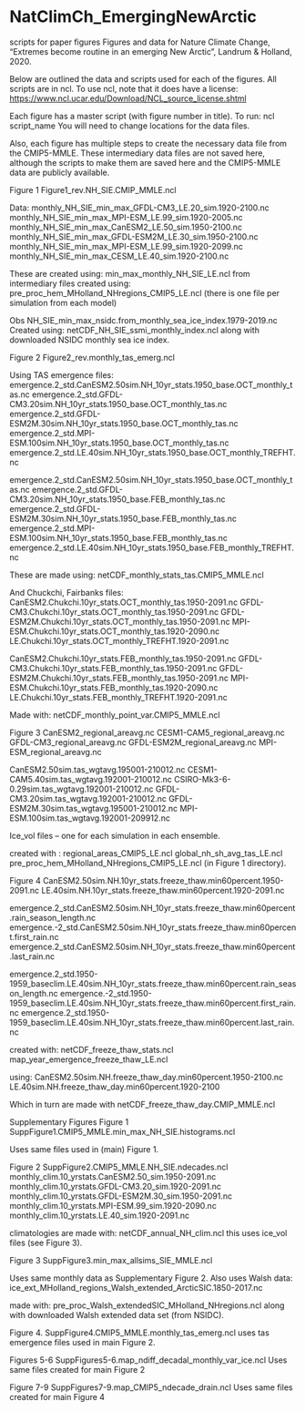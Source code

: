 # NatClimCh_EmergingNewArctic
scripts for paper figures
Figures and data for Nature Climate Change, “Extremes become routine in an emerging New Arctic”, Landrum & Holland, 2020.

Below are outlined the data and scripts used for each of the figures. All scripts are in ncl. To use ncl, note that it does have a license:
https://www.ncl.ucar.edu/Download/NCL_source_license.shtml

Each figure has a master script (with figure number in title). To run:
ncl script_name
You will need to change locations for the data files.

Also, each figure has multiple steps to create the necessary data file from the CMIP5-MMLE. These intermediary data files are not saved here, although the scripts to make them are saved here and the CMIP5-MMLE data are publicly available. 


Figure 1
Figure1_rev.NH_SIE.CMIP_MMLE.ncl

Data:
monthly_NH_SIE_min_max_GFDL-CM3_LE.20_sim.1920-2100.nc
monthly_NH_SIE_min_max_MPI-ESM_LE.99_sim.1920-2005.nc
monthly_NH_SIE_min_max_CanESM2_LE.50_sim.1950-2100.nc
monthly_NH_SIE_min_max_GFDL-ESM2M_LE.30_sim.1950-2100.nc
monthly_NH_SIE_min_max_MPI-ESM_LE.99_sim.1920-2099.nc
monthly_NH_SIE_min_max_CESM_LE.40_sim.1920-2100.nc

These are created using:
min_max_monthly_NH_SIE_LE.ncl
from intermediary files created using:
pre_proc_hem_MHolland_NHregions_CMIP5_LE.ncl
(there is one file per simulation from each model)

Obs
NH_SIE_min_max_nsidc.from_monthly_sea_ice_index.1979-2019.nc
 Created using: 
netCDF_NH_SIE_ssmi_monthly_index.ncl
along with downloaded NSIDC monthly sea ice index.

Figure 2
Figure2_rev.monthly_tas_emerg.ncl

Using TAS emergence files:
emergence.2_std.CanESM2.50sim.NH_10yr_stats.1950_base.OCT_monthly_tas.nc 
emergence.2_std.GFDL-CM3.20sim.NH_10yr_stats.1950_base.OCT_monthly_tas.nc
emergence.2_std.GFDL-ESM2M.30sim.NH_10yr_stats.1950_base.OCT_monthly_tas.nc
emergence.2_std.MPI-ESM.100sim.NH_10yr_stats.1950_base.OCT_monthly_tas.nc
emergence.2_std.LE.40sim.NH_10yr_stats.1950_base.OCT_monthly_TREFHT.nc

emergence.2_std.CanESM2.50sim.NH_10yr_stats.1950_base.OCT_monthly_tas.nc 
emergence.2_std.GFDL-CM3.20sim.NH_10yr_stats.1950_base.FEB_monthly_tas.nc
emergence.2_std.GFDL-ESM2M.30sim.NH_10yr_stats.1950_base.FEB_monthly_tas.nc
emergence.2_std.MPI-ESM.100sim.NH_10yr_stats.1950_base.FEB_monthly_tas.nc
emergence.2_std.LE.40sim.NH_10yr_stats.1950_base.FEB_monthly_TREFHT.nc

These are made using:
netCDF_monthly_stats_tas.CMIP5_MMLE.ncl

And Chuckchi, Fairbanks files:
CanESM2.Chukchi.10yr_stats.OCT_monthly_tas.1950-2091.nc
GFDL-CM3.Chukchi.10yr_stats.OCT_monthly_tas.1950-2091.nc
GFDL-ESM2M.Chukchi.10yr_stats.OCT_monthly_tas.1950-2091.nc
MPI-ESM.Chukchi.10yr_stats.OCT_monthly_tas.1920-2090.nc
LE.Chukchi.10yr_stats.OCT_monthly_TREFHT.1920-2091.nc

CanESM2.Chukchi.10yr_stats.FEB_monthly_tas.1950-2091.nc
GFDL-CM3.Chukchi.10yr_stats.FEB_monthly_tas.1950-2091.nc
GFDL-ESM2M.Chukchi.10yr_stats.FEB_monthly_tas.1950-2091.nc
MPI-ESM.Chukchi.10yr_stats.FEB_monthly_tas.1920-2090.nc
LE.Chukchi.10yr_stats.FEB_monthly_TREFHT.1920-2091.nc

Made with:
netCDF_monthly_point_var.CMIP5_MMLE.ncl


Figure 3
CanESM2_regional_areavg.nc
CESM1-CAM5_regional_areavg.nc
GFDL-CM3_regional_areavg.nc
GFDL-ESM2M_regional_areavg.nc
MPI-ESM_regional_areavg.nc

CanESM2.50sim.tas_wgtavg.195001-210012.nc
CESM1-CAM5.40sim.tas_wgtavg.192001-210012.nc
CSIRO-Mk3-6-0.29sim.tas_wgtavg.192001-210012.nc
GFDL-CM3.20sim.tas_wgtavg.192001-210012.nc
GFDL-ESM2M.30sim.tas_wgtavg.195001-210012.nc
MPI-ESM.100sim.tas_wgtavg.192001-209912.nc

Ice_vol files – one for each simulation in each ensemble. 


created with :
regional_areas_CMIP5_LE.ncl
global_nh_sh_avg_tas_LE.ncl
pre_proc_hem_MHolland_NHregions_CMIP5_LE.ncl (in Figure 1 directory).

Figure 4
CanESM2.50sim.NH.10yr_stats.freeze_thaw.min60percent.1950-2091.nc
LE.40sim.NH.10yr_stats.freeze_thaw.min60percent.1920-2091.nc

emergence.2_std.CanESM2.50sim.NH_10yr_stats.freeze_thaw.min60percent.rain_season_length.nc
emergence.-2_std.CanESM2.50sim.NH_10yr_stats.freeze_thaw.min60percent.first_rain.nc
emergence.2_std.CanESM2.50sim.NH_10yr_stats.freeze_thaw.min60percent.last_rain.nc

emergence.2_std.1950-1959_baseclim.LE.40sim.NH_10yr_stats.freeze_thaw.min60percent.rain_season_length.nc
emergence.-2_std.1950-1959_baseclim.LE.40sim.NH_10yr_stats.freeze_thaw.min60percent.first_rain.nc
emergence.2_std.1950-1959_baseclim.LE.40sim.NH_10yr_stats.freeze_thaw.min60percent.last_rain.nc

created with:
netCDF_freeze_thaw_stats.ncl
map_year_emergence_freeze_thaw_LE.ncl

using:
CanESM2.50sim.NH.freeze_thaw_day.min60percent.1950-2100.nc
LE.40sim.NH.freeze_thaw_day.min60percent.1920-2100

Which in turn are made with
netCDF_freeze_thaw_day.CMIP_MMLE.ncl

Supplementary Figures
Figure 1
SuppFigure1.CMIP5_MMLE.min_max_NH_SIE.histograms.ncl

Uses same files used in (main) Figure 1.

Figure 2
SuppFigure2.CMIP5_MMLE.NH_SIE.ndecades.ncl
monthly_clim.10_yrstats.CanESM2.50_sim.1950-2091.nc
monthly_clim.10_yrstats.GFDL-CM3.20_sim.1920-2091.nc
monthly_clim.10_yrstats.GFDL-ESM2M.30_sim.1950-2091.nc
monthly_clim.10_yrstats.MPI-ESM.99_sim.1920-2090.nc
monthly_clim.10_yrstats.LE.40_sim.1920-2091.nc

climatologies are made with:
netCDF_annual_NH_clim.ncl
this uses ice_vol files (see Figure 3).

Figure 3
SuppFigure3.min_max_allsims_SIE_MMLE.ncl

Uses same monthly data as Supplementary Figure 2.
Also uses Walsh data:
ice_ext_MHolland_regions_Walsh_extended_ArcticSIC.1850-2017.nc

made with:
pre_proc_Walsh_extendedSIC_MHolland_NHregions.ncl
along with downloaded Walsh extended data set (from NSIDC).

Figure 4.
SuppFigure4.CMIP5_MMLE.monthly_tas_emerg.ncl
uses tas emergence files used in main Figure 2.

Figures 5-6
SuppFigures5-6.map_ndiff_decadal_monthly_var_ice.ncl
Uses same files created for main Figure 2

Figure 7-9
SuppFigures7-9.map_CMIP5_ndecade_drain.ncl
Uses same files created for main Figure 4

